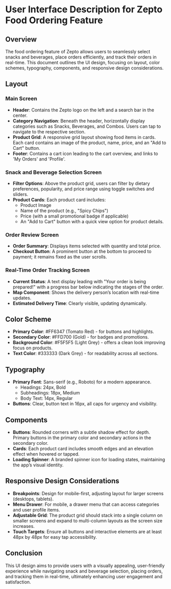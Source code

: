 # User Interface Description for Zepto Food Ordering Feature

## Overview
The food ordering feature of Zepto allows users to seamlessly select snacks and beverages, place orders efficiently, and track their orders in real-time. This document outlines the UI design, focusing on layout, color schemes, typography, components, and responsive design considerations.

## Layout
### Main Screen
- **Header**: Contains the Zepto logo on the left and a search bar in the center.
- **Category Navigation**: Beneath the header, horizontally display categories such as Snacks, Beverages, and Combos. Users can tap to navigate to the respective section.
- **Product Grid**: A responsive grid layout showing food items in cards. Each card contains an image of the product, name, price, and an "Add to Cart" button.
- **Footer**: Contains a cart icon leading to the cart overview, and links to 'My Orders' and 'Profile'.

### Snack and Beverage Selection Screen
- **Filter Options**: Above the product grid, users can filter by dietary preferences, popularity, and price range using toggle switches and sliders.
- **Product Cards**: Each product card includes:
  - Product Image 
  - Name of the product (e.g., "Spicy Chips")
  - Price (with a small promotional badge if applicable)
  - An "Add to Cart" button with a quick view option for product details.

### Order Review Screen
- **Order Summary**: Displays items selected with quantity and total price. 
- **Checkout Button**: A prominent button at the bottom to proceed to payment; it remains fixed as the user scrolls.

### Real-Time Order Tracking Screen
- **Current Status**: A text display leading with "Your order is being prepared!" with a progress bar below indicating the stages of the order.
- **Map Component**: Shows the delivery person’s location with real-time updates.
- **Estimated Delivery Time**: Clearly visible, updating dynamically.

## Color Scheme
- **Primary Color**: #FF6347 (Tomato Red) - for buttons and highlights.
- **Secondary Color**: #FFD700 (Gold) - for badges and promotions.
- **Background Color**: #F5F5F5 (Light Grey) - offers a clean look improving focus on products.
- **Text Color**: #333333 (Dark Grey) - for readability across all sections.

## Typography
- **Primary Font**: Sans-serif (e.g., Roboto) for a modern appearance.
  - Headings: 24px, Bold
  - Subheadings: 18px, Medium
  - Body Text: 14px, Regular
- **Buttons**: Clear, button text in 16px, all caps for urgency and visibility.

## Components
- **Buttons**: Rounded corners with a subtle shadow effect for depth. Primary buttons in the primary color and secondary actions in the secondary color.
- **Cards**: Each product card includes smooth edges and an elevation effect when hovered or tapped.
- **Loading Spinner**: A branded spinner icon for loading states, maintaining the app’s visual identity.

## Responsive Design Considerations
- **Breakpoints**: Design for mobile-first, adjusting layout for larger screens (desktops, tablets).
- **Menu Drawer**: For mobile, a drawer menu that can access categories and user profile items.
- **Adjustable Grid**: The product grid should stack into a single column on smaller screens and expand to multi-column layouts as the screen size increases.
- **Touch Targets**: Ensure all buttons and interactive elements are at least 48px by 48px for easy tap accessibility.

## Conclusion
This UI design aims to provide users with a visually appealing, user-friendly experience while navigating snack and beverage selection, placing orders, and tracking them in real-time, ultimately enhancing user engagement and satisfaction.